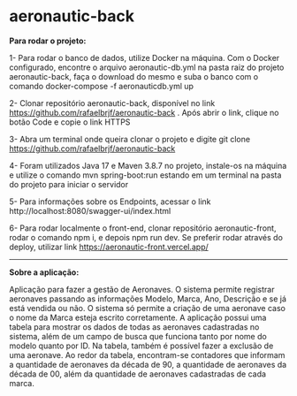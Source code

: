 # aeronautic-back

**Para rodar o projeto:**

1- Para rodar o banco de dados, utilize Docker na máquina. Com o Docker configurado, encontre o arquivo aeronautic-db.yml na pasta raiz do projeto aeronautic-back, faça o download do mesmo e suba o banco com o comando docker-compose -f aeronauticdb.yml up

2- Clonar repositório aeronautic-back, disponível no link https://github.com/rafaelbrjf/aeronautic-back . Após abrir o link, clique no botão Code e copie o link HTTPS

3- Abra um terminal onde queira clonar o projeto e digite git clone https://github.com/rafaelbrjf/aeronautic-back

4- Foram utilizados Java 17 e Maven 3.8.7 no projeto, instale-os na máquina e utilize o comando mvn spring-boot:run estando em um terminal na pasta do projeto para iniciar o servidor

5- Para informações sobre os Endpoints, acessar o link http://localhost:8080/swagger-ui/index.html 

6- Para rodar localmente o front-end, clonar repositório aeronautic-front, rodar o comando npm i, e depois npm run dev. Se preferir rodar através do deploy, utilizar link https://aeronautic-front.vercel.app/ 

__________________________________________________________________________________________________________________________________

**Sobre a aplicação:**

  Aplicação para fazer a gestão de Aeronaves. O sistema permite registrar aeronaves passando as informações Modelo, Marca, Ano, Descrição e se já está vendida ou não. O sistema só permite a criação de uma aeronave caso o nome da Marca esteja escrito corretamente. A aplicação possui uma tabela para mostrar os dados de todas as aeronaves cadastradas no sistema, além de um campo de busca que funciona tanto por nome do modelo quanto por ID. Na tabela, também é possível fazer a exclusão de uma aeronave. Ao redor da tabela, encontram-se contadores que informam a quantidade de aeronaves da década de 90, a quantidade de aeronaves da década de 00, além da quantidade de aeronaves cadastradas de cada marca. 
